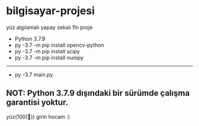 # bilgisayar-projesi
yüz algılamalı yapay zekalı fln proje

* Python 3.7.9
* py -3.7 -m pip install opencv-python
* py -3.7 -m pip install scipy
* py -3.7 -m pip install numpy  
------
* py -3.7 main.py

## NOT: Python 3.7.9 dışındaki bir sürümde çalışma garantisi yoktur.

yüz(100(💯)) girin hocam :)
